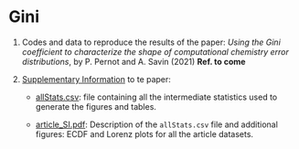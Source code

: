 # Gini

1. Codes and data to reproduce the results of the paper:
_Using the Gini coefficient to characterize the shape of 
  computational chemistry error distributions_, by P. Pernot 
  and A. Savin (2021) __Ref. to come__ 

2. [Supplementary Information](https://github.com/ppernot/Gini/Supplementary_Information) to te paper:

    * [allStats.csv](https://github.com/ppernot/Gini/Supplementary_Information/allStats.csv): file containing all the intermediate statistics used to generate the figures and tables.

    * [article_SI.pdf](https://github.com/ppernot/Gini/Supplementary_Information/article_SI.pdf): Description of the `allStats.csv` file and additional figures: ECDF and Lorenz plots for all the article datasets.
